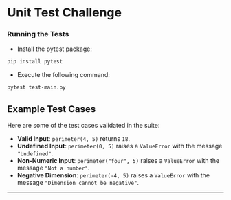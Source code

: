 # Unit Test Challenge

### Running the Tests
- Install the pytest package:
```bash
pip install pytest
```

- Execute the following command:
```bash
pytest test-main.py
```


## Example Test Cases
Here are some of the test cases validated in the suite:
- **Valid Input**: `perimeter(4, 5)` returns `18`.
- **Undefined Input**: `perimeter(0, 5)` raises a `ValueError` with the message `"Undefined"`.
- **Non-Numeric Input**: `perimeter("four", 5)` raises a `ValueError` with the message `"Not a number"`.
- **Negative Dimension**: `perimeter(-4, 5)` raises a `ValueError` with the message `"Dimension cannot be negative"`.

---
